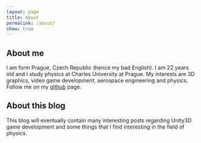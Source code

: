 ```yaml
---
layout: page
title: About
permalink: /about/
show: true
---
```


## About me
I am form Prague, Czech Republic (hence my bad English). I am 22 years old and I study physics at Charles University at Prague.
My interests are 3D graphics, video game development, aerospace engineering and physics. Follow me on my [github][gh-j4ra] page.

## About this blog
This blog will eventually contain many interesting posts regarding Unity3D game development and some things that
I find interesting in the field of physics.


[gh-j4ra]: http://github.com/j4ra